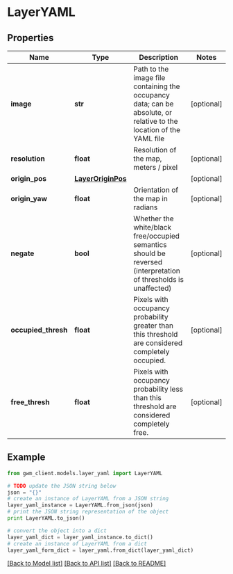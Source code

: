 # LayerYAML


## Properties
Name | Type | Description | Notes
------------ | ------------- | ------------- | -------------
**image** | **str** | Path to the image file containing the occupancy data; can be absolute, or relative to the location of the YAML file | [optional] 
**resolution** | **float** | Resolution of the map, meters / pixel | [optional] 
**origin_pos** | [**LayerOriginPos**](LayerOriginPos.md) |  | [optional] 
**origin_yaw** | **float** | Orientation of the map in radians | [optional] 
**negate** | **bool** | Whether the white/black free/occupied semantics should be reversed (interpretation of thresholds is unaffected) | [optional] 
**occupied_thresh** | **float** | Pixels with occupancy probability greater than this threshold are considered completely occupied. | [optional] 
**free_thresh** | **float** | Pixels with occupancy probability less than this threshold are considered completely free. | [optional] 

## Example

```python
from gwm_client.models.layer_yaml import LayerYAML

# TODO update the JSON string below
json = "{}"
# create an instance of LayerYAML from a JSON string
layer_yaml_instance = LayerYAML.from_json(json)
# print the JSON string representation of the object
print LayerYAML.to_json()

# convert the object into a dict
layer_yaml_dict = layer_yaml_instance.to_dict()
# create an instance of LayerYAML from a dict
layer_yaml_form_dict = layer_yaml.from_dict(layer_yaml_dict)
```
[[Back to Model list]](../README.md#documentation-for-models) [[Back to API list]](../README.md#documentation-for-api-endpoints) [[Back to README]](../README.md)


